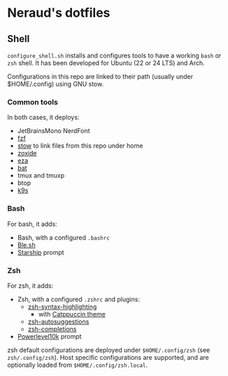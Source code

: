 # Neraud's dotfiles

## Shell

`configure_shell.sh` installs and configures tools to have a working `bash` or `zsh` shell.
It has been developed for Ubuntu (22 or 24 LTS) and Arch.

Configurations in this repo are linked to their path (usually under $HOME/.config) using GNU stow.

### Common tools

In both cases, it deploys:

* JetBrainsMono NerdFont
* [fzf](https://github.com/junegunn/fzf)
* [stow](https://www.gnu.org/software/stow/) to link files from this repo under home
* [zoxide](https://github.com/ajeetdsouza/zoxide)
* [eza](https://github.com/eza-community/eza)
* [bat](https://github.com/sharkdp/bat)
* tmux and tmuxp
* btop
* [k9s](https://github.com/derailed/k9s)

### Bash

For bash, it adds:

* Bash, with a configured `.bashrc`
* [Ble.sh](https://github.com/akinomyoga/ble.sh)
* [Starship](https://starship.rs/) prompt

### Zsh

For zsh, it adds:

* Zsh, with a configured `.zshrc` and plugins:
  * [zsh-syntax-highlighting](https://github.com/zsh-users/zsh-syntax-highlighting.git)
    * with [Catppuccin theme](https://github.com/catppuccin/zsh-syntax-highlighting.git)
  * [zsh-autosuggestions](https://github.com/zsh-users/zsh-autosuggestions.git)
  * [zsh-completions](https://github.com/zsh-users/zsh-completions.git)
* [Powerlevel10k](https://github.com/romkatv/powerlevel10k.git) prompt

zsh default configurations are deployed under `$HOME/.config/zsh` (see `zsh/.config/zsh`).
Host specific configurations are supported, and are optionally loaded from `$HOME/.config/zsh.local`.
